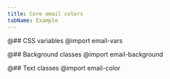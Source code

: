 ```yaml
---
title: Core email colors
tabName: Example
---
```


@## CSS variables
@import email-vars

@## Background classes
@import email-background

@## Text classes
@import email-color

